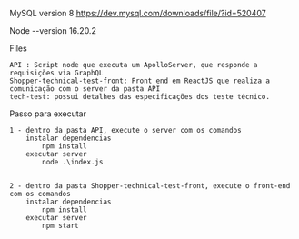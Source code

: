 MySQL version 8 https://dev.mysql.com/downloads/file/?id=520407

Node --version
    16.20.2

Files

    API : Script node que executa um ApolloServer, que responde a requisições via GraphQL
    Shopper-technical-test-front: Front end em ReactJS que realiza a comunicação com o server da pasta API
    tech-test: possui detalhes das especificações dos teste técnico.

Passo para executar

    1 - dentro da pasta API, execute o server com os comandos
        instalar dependencias
            npm install
        executar server
            node .\index.js


    2 - dentro da pasta Shopper-technical-test-front, execute o front-end com os comandos
        instalar dependencias
            npm install
        executar server
            npm start